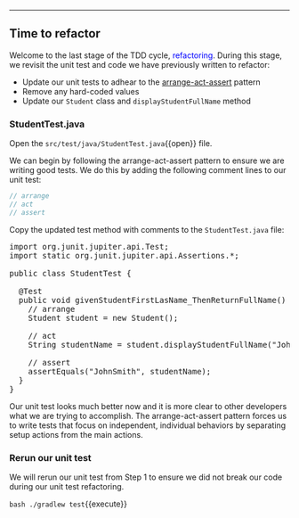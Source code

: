 
---
## Time to refactor

Welcome to the last stage of the TDD cycle, <span style="color:blue">refactoring</span>. During this stage, we revisit the unit test and code we have previously written to refactor:
- Update our unit tests to adhear to the [arrange-act-assert](https://automationpanda.com/2020/07/07/arrange-act-assert-a-pattern-for-writing-good-tests/) pattern
- Remove any hard-coded values
- Update our `Student` class and `displayStudentFullName` method

### StudentTest.java
Open the `src/test/java/StudentTest.java`{{open}} file.

We can begin by following the arrange-act-assert pattern to ensure we are writing good tests. We do this by adding the following comment lines to our unit test:
```java
// arrange
// act
// assert
``` 

Copy the updated test method with comments to the `StudentTest.java` file:
<pre class="file" data-filename="src/test/java/StudentTest.java" data-target="replace">
import org.junit.jupiter.api.Test;
import static org.junit.jupiter.api.Assertions.*;

public class StudentTest {

  @Test
  public void givenStudentFirstLasName_ThenReturnFullName() {
    // arrange
    Student student = new Student();

    // act
    String studentName = student.displayStudentFullName("John", "Smith");

    // assert
    assertEquals("JohnSmith", studentName);
  }
}
</pre>

Our unit test looks much better now and it is more clear to other developers what we are trying to accomplish. The arrange-act-assert pattern forces us to write tests that focus on independent, individual behaviors by separating setup actions from the main actions.

### Rerun our unit test
We will rerun our unit test from Step 1 to ensure we did not break our code during our unit test refactoring.

`bash ./gradlew test`{{execute}}